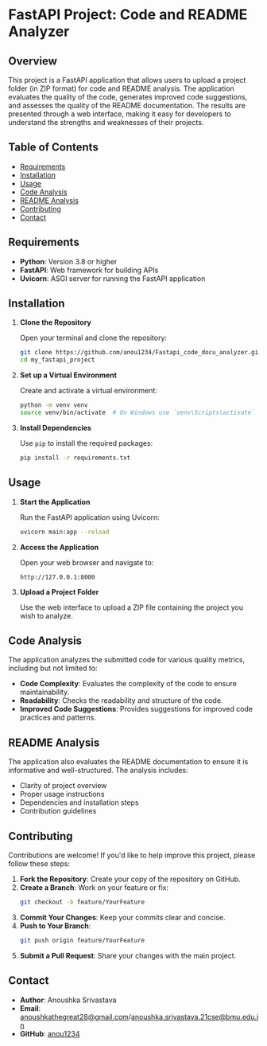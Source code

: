 # FastAPI Project: Code and README Analyzer

## Overview

This project is a FastAPI application that allows users to upload a project folder (in ZIP format) for code and README analysis. The application evaluates the quality of the code, generates improved code suggestions, and assesses the quality of the README documentation. The results are presented through a web interface, making it easy for developers to understand the strengths and weaknesses of their projects.

## Table of Contents

- [Requirements](#requirements)
- [Installation](#installation)
- [Usage](#usage)
- [Code Analysis](#code-analysis)
- [README Analysis](#readme-analysis)
- [Contributing](#contributing)
- [Contact](#contact)

## Requirements

- **Python**: Version 3.8 or higher
- **FastAPI**: Web framework for building APIs
- **Uvicorn**: ASGI server for running the FastAPI application

## Installation

1. **Clone the Repository**

   Open your terminal and clone the repository:

   ```bash
   git clone https://github.com/anou1234/Fastapi_code_docu_analyzer.git
   cd my_fastapi_project
   ```

2. **Set up a Virtual Environment**

   Create and activate a virtual environment:

   ```bash
   python -m venv venv
   source venv/bin/activate  # On Windows use `venv\Scripts\activate`
   ```

3. **Install Dependencies**

   Use `pip` to install the required packages:

   ```bash
   pip install -r requirements.txt
   ```

## Usage

1. **Start the Application**

   Run the FastAPI application using Uvicorn:

   ```bash
   uvicorn main:app --reload
   ```

2. **Access the Application**

   Open your web browser and navigate to:

   ```
   http://127.0.0.1:8000
   ```

3. **Upload a Project Folder**

   Use the web interface to upload a ZIP file containing the project you wish to analyze.

## Code Analysis

The application analyzes the submitted code for various quality metrics, including but not limited to:

- **Code Complexity**: Evaluates the complexity of the code to ensure maintainability.
- **Readability**: Checks the readability and structure of the code.
- **Improved Code Suggestions**: Provides suggestions for improved code practices and patterns.

## README Analysis

The application also evaluates the README documentation to ensure it is informative and well-structured. The analysis includes:

- Clarity of project overview
- Proper usage instructions
- Dependencies and installation steps
- Contribution guidelines

## Contributing

Contributions are welcome! If you'd like to help improve this project, please follow these steps:

1. **Fork the Repository**: Create your copy of the repository on GitHub.
2. **Create a Branch**: Work on your feature or fix:
   ```bash
   git checkout -b feature/YourFeature
   ```
3. **Commit Your Changes**: Keep your commits clear and concise.
4. **Push to Your Branch**: 
   ```bash
   git push origin feature/YourFeature
   ```
5. **Submit a Pull Request**: Share your changes with the main project.



## Contact

- **Author**: Anoushka Srivastava
- **Email**: anoushkathegreat28@gmail.com/anoushka.srivastava.21cse@bmu.edu.in
- **GitHub**: [anou1234](https://github.com/anou1234)
